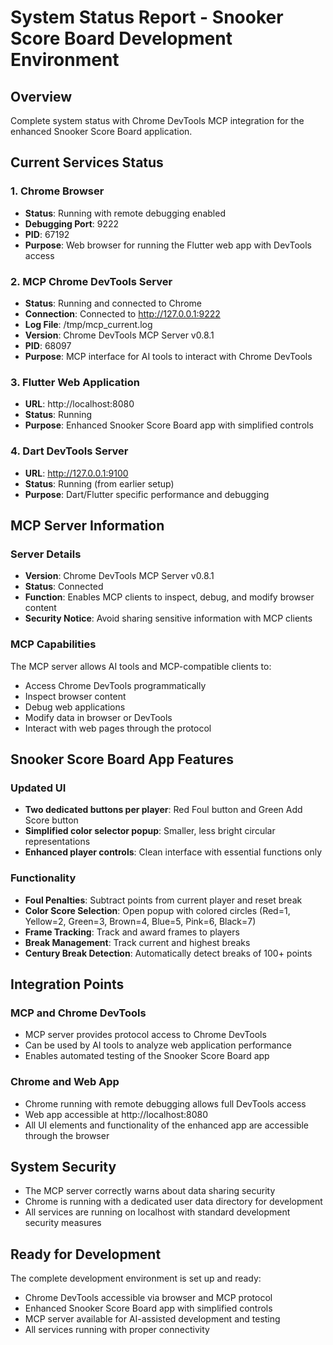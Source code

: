 # System Status Report - Snooker Score Board Development Environment

## Overview
Complete system status with Chrome DevTools MCP integration for the enhanced Snooker Score Board application.

## Current Services Status

### 1. Chrome Browser
- **Status**: Running with remote debugging enabled
- **Debugging Port**: 9222
- **PID**: 67192
- **Purpose**: Web browser for running the Flutter web app with DevTools access

### 2. MCP Chrome DevTools Server
- **Status**: Running and connected to Chrome
- **Connection**: Connected to http://127.0.0.1:9222
- **Log File**: /tmp/mcp_current.log
- **Version**: Chrome DevTools MCP Server v0.8.1
- **PID**: 68097
- **Purpose**: MCP interface for AI tools to interact with Chrome DevTools

### 3. Flutter Web Application
- **URL**: http://localhost:8080
- **Status**: Running
- **Purpose**: Enhanced Snooker Score Board app with simplified controls

### 4. Dart DevTools Server
- **URL**: http://127.0.0.1:9100
- **Status**: Running (from earlier setup)
- **Purpose**: Dart/Flutter specific performance and debugging

## MCP Server Information

### Server Details
- **Version**: Chrome DevTools MCP Server v0.8.1
- **Status**: Connected
- **Function**: Enables MCP clients to inspect, debug, and modify browser content
- **Security Notice**: Avoid sharing sensitive information with MCP clients

### MCP Capabilities
The MCP server allows AI tools and MCP-compatible clients to:
- Access Chrome DevTools programmatically
- Inspect browser content
- Debug web applications
- Modify data in browser or DevTools
- Interact with web pages through the protocol

## Snooker Score Board App Features

### Updated UI
- **Two dedicated buttons per player**: Red Foul button and Green Add Score button
- **Simplified color selector popup**: Smaller, less bright circular representations
- **Enhanced player controls**: Clean interface with essential functions only

### Functionality
- **Foul Penalties**: Subtract points from current player and reset break
- **Color Score Selection**: Open popup with colored circles (Red=1, Yellow=2, Green=3, Brown=4, Blue=5, Pink=6, Black=7)
- **Frame Tracking**: Track and award frames to players
- **Break Management**: Track current and highest breaks
- **Century Break Detection**: Automatically detect breaks of 100+ points

## Integration Points

### MCP and Chrome DevTools
- MCP server provides protocol access to Chrome DevTools
- Can be used by AI tools to analyze web application performance
- Enables automated testing of the Snooker Score Board app

### Chrome and Web App
- Chrome running with remote debugging allows full DevTools access
- Web app accessible at http://localhost:8080
- All UI elements and functionality of the enhanced app are accessible through the browser

## System Security
- The MCP server correctly warns about data sharing security
- Chrome is running with a dedicated user data directory for development
- All services are running on localhost with standard development security measures

## Ready for Development
The complete development environment is set up and ready:
- Chrome DevTools accessible via browser and MCP protocol
- Enhanced Snooker Score Board app with simplified controls
- MCP server available for AI-assisted development and testing
- All services running with proper connectivity